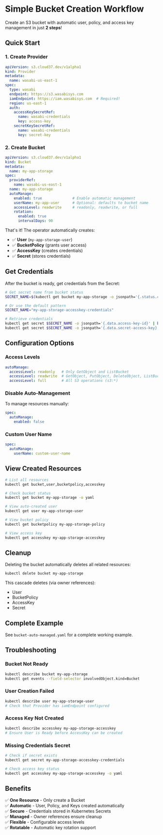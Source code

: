 # Simple Bucket Creation Workflow

Create an S3 bucket with automatic user, policy, and access key management in just **2 steps**!

## Quick Start

### 1. Create Provider

```yaml
apiVersion: s3.cloud37.dev/v1alpha1
kind: Provider
metadata:
  name: wasabi-us-east-1
spec:
  type: wasabi
  endpoint: https://s3.wasabisys.com
  iamEndpoint: https://iam.wasabisys.com  # Required!
  region: us-east-1
  auth:
    accessKeySecretRef:
      name: wasabi-credentials
      key: access-key
    secretKeySecretRef:
      name: wasabi-credentials
      key: secret-key
```

### 2. Create Bucket

```yaml
apiVersion: s3.cloud37.dev/v1alpha1
kind: Bucket
metadata:
  name: my-app-storage
spec:
  providerRef:
    name: wasabi-us-east-1
  name: my-app-storage
  autoManage:
    enabled: true              # Enable automatic management
    userName: my-app-user      # Optional: defaults to bucket name
    accessLevel: readwrite     # readonly, readwrite, or full
    rotation:
      enabled: true
      intervalDays: 90
```

That's it! The operator automatically creates:
- ✅ **User** (`my-app-storage-user`)
- ✅ **BucketPolicy** (grants user access)
- ✅ **AccessKey** (creates credentials)
- ✅ **Secret** (stores credentials)

## Get Credentials

After the bucket is ready, get credentials from the Secret:

```bash
# Get secret name from bucket status
SECRET_NAME=$(kubectl get bucket my-app-storage -o jsonpath='{.status.credentialsSecret}')

# Or use the default pattern
SECRET_NAME="my-app-storage-accesskey-credentials"

# Retrieve credentials
kubectl get secret $SECRET_NAME -o jsonpath='{.data.access-key-id}' | base64 -d
kubectl get secret $SECRET_NAME -o jsonpath='{.data.secret-access-key}' | base64 -d
```

## Configuration Options

### Access Levels

```yaml
autoManage:
  accessLevel: readonly   # Only GetObject and ListBucket
  accessLevel: readwrite  # GetObject, PutObject, DeleteObject, ListBucket
  accessLevel: full       # All S3 operations (s3:*)
```

### Disable Auto-Management

To manage resources manually:

```yaml
spec:
  autoManage:
    enabled: false
```

### Custom User Name

```yaml
spec:
  autoManage:
    userName: custom-user-name
```

## View Created Resources

```bash
# List all resources
kubectl get bucket,user,bucketpolicy,accesskey

# Check bucket status
kubectl get bucket my-app-storage -o yaml

# View auto-created user
kubectl get user my-app-storage-user

# View bucket policy
kubectl get bucketpolicy my-app-storage-policy

# View access key
kubectl get accesskey my-app-storage-accesskey
```

## Cleanup

Deleting the bucket automatically deletes all related resources:

```bash
kubectl delete bucket my-app-storage
```

This cascade deletes (via owner references):
- User
- BucketPolicy
- AccessKey
- Secret

## Complete Example

See `bucket-auto-managed.yaml` for a complete working example.

## Troubleshooting

### Bucket Not Ready

```bash
kubectl describe bucket my-app-storage
kubectl get events --field-selector involvedObject.kind=Bucket
```

### User Creation Failed

```bash
kubectl describe user my-app-storage-user
# Check that Provider has iamEndpoint configured
```

### Access Key Not Created

```bash
kubectl describe accesskey my-app-storage-accesskey
# Ensure User is Ready before AccessKey can be created
```

### Missing Credentials Secret

```bash
# Check if secret exists
kubectl get secret my-app-storage-accesskey-credentials

# Check access key status
kubectl get accesskey my-app-storage-accesskey -o yaml
```

## Benefits

✅ **One Resource** - Only create a Bucket  
✅ **Automatic** - User, Policy, and Keys created automatically  
✅ **Secure** - Credentials stored in Kubernetes Secrets  
✅ **Managed** - Owner references ensure cleanup  
✅ **Flexible** - Configurable access levels  
✅ **Rotatable** - Automatic key rotation support  

